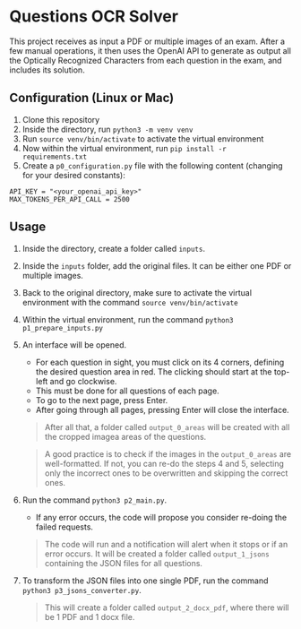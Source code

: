# Questions OCR Solver

This project receives as input a PDF or multiple images of an exam.
After a few manual operations, it then uses the OpenAI API to generate as output all the Optically Recognized Characters from each question in the exam, and includes its solution.

## Configuration (Linux or Mac)

1. Clone this repository
2. Inside the directory, run `python3 -m venv venv`
3. Run `source venv/bin/activate` to activate the virtual environment
4. Now within the virtual environment, run `pip install -r requirements.txt`
5. Create a `p0_configuration.py` file with the following content (changing for your desired constants):
```
API_KEY = "<your_openai_api_key>"
MAX_TOKENS_PER_API_CALL = 2500
```

## Usage

1. Inside the directory, create a folder called `inputs`.
2. Inside the `inputs` folder, add the original files. It can be either one PDF or multiple images.
3. Back to the original directory, make sure to activate the virtual environment with the command `source venv/bin/activate`
4. Within the virtual environment, run the command `python3 p1_prepare_inputs.py`
5. An interface will be opened.
    - For each question in sight, you must click on its 4 corners, defining the desired question area in red. The clicking should start at the top-left and go clockwise.
    - This must be done for all questions of each page.
    - To go to the next page, press Enter.
    - After going through all pages, pressing Enter will close the interface.
    > After all that, a folder called `output_0_areas` will be created with all the cropped imagea areas of the questions.
    
    > A good practice is to check if the images in the `output_0_areas` are well-formatted. If not, you can re-do the steps 4 and 5, selecting only the incorrect ones to be overwritten and skipping the correct ones. 
4. Run the command `python3 p2_main.py`.
    - If any error occurs, the code will propose you consider re-doing the failed requests.
    > The code will run and a notification will alert when it stops or if an error occurs. It will be created a folder called `output_1_jsons` containing the JSON files for all questions.
5. To transform the JSON files into one single PDF, run the command `python3 p3_jsons_converter.py`.
    > This will create a folder called `output_2_docx_pdf`, where there will be 1 PDF and 1 docx file.

